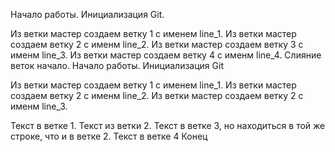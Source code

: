 Начало работы. Инициализация Git.

Из  ветки мастер создаем ветку 1 с именем line_1.
Из ветки мастер создаем ветку 2 с именм line_2.
Из ветки мастер создаем ветку 3 с именм line_3.
Из ветки мастер создаем ветку 4 с именм line_4.
Слияние веток начало.
Начало работы. Инициализация Git

Из  ветки мастер создаем ветку 1 с именем line_1.
Из ветки мастер создаем ветку 2 с именм line_2.
Из ветки мастер создаем ветку 2 с именм line_3.







Текст в ветке 1.
Текст из ветки 2.
Текст в ветке 3, но находиться в той же строке, что и в ветке 2.
Текст в ветке 4
Конец